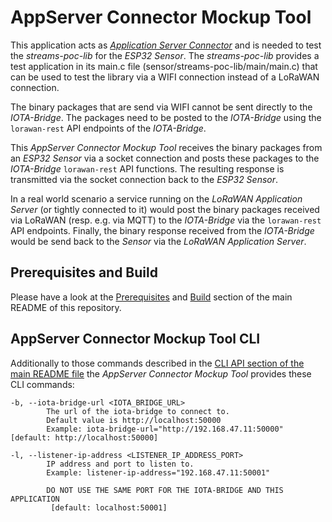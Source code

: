 # AppServer Connector Mockup Tool

This application acts as [*Application Server Connector*](../README.md#technical-components) and is needed to test
the *streams-poc-lib* for the *ESP32 Sensor*.
The *streams-poc-lib* provides a test application in its main.c file (sensor/streams-poc-lib/main/main.c)
that can be used to test the library via a WIFI connection instead of a LoRaWAN connection.

The binary packages that are send via WIFI cannot be sent directly to the *IOTA-Bridge*. The packages need to
be posted to the *IOTA-Bridge* using the `lorawan-rest` API endpoints of the *IOTA-Bridge*.

This *AppServer Connector Mockup Tool* receives the binary packages from an *ESP32 Sensor* via a socket connection
and posts these packages to the *IOTA-Bridge* `lorawan-rest` API functions. The resulting response is transmitted
via the socket connection back to the *ESP32 Sensor*.

In a real world scenario a service running on the *LoRaWAN Application Server* (or tightly connected to it) would
post the binary packages received via LoRaWAN (resp. e.g. via MQTT)
to the *IOTA-Bridge* via the `lorawan-rest` API endpoints. Finally, the binary response received from 
the *IOTA-Bridge* would be send back to the *Sensor* via the *LoRaWAN Application Server*.

## Prerequisites and Build
Please have a look at the [Prerequisites](../README.md#prerequisites)
and [Build](../README.md#build) section of the main README of this repository.

## AppServer Connector Mockup Tool CLI

Additionally to those commands described in the
[CLI API section of the main README file](../README.md#common-cli-options)
the *AppServer Connector Mockup Tool* provides these CLI commands:

    -b, --iota-bridge-url <IOTA_BRIDGE_URL>
            The url of the iota-bridge to connect to.
            Default value is http://localhost:50000
            Example: iota-bridge-url="http://192.168.47.11:50000" [default: http://localhost:50000]

    -l, --listener-ip-address <LISTENER_IP_ADDRESS_PORT>
            IP address and port to listen to.
            Example: listener-ip-address="192.168.47.11:50001"
            
            DO NOT USE THE SAME PORT FOR THE IOTA-BRIDGE AND THIS APPLICATION
             [default: localhost:50001]